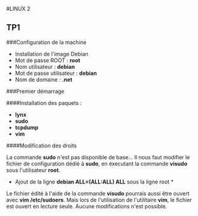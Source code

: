 #LINUX 2

## TP1

###Configuration de la machine

* Installation de l'image Debian
* Mot de passe ROOT : **root**
* Nom utilisateur : **debian** 
* Mot de passe utilisateur : **debian**
* Nom de domaine : **.net**

###Premier démarrage

####Installation des paquets :

* **lynx**
* **sudo**
* **tcpdump**
* **vim**

####Modification des droits

La commande **sudo** n'est pas disponible de base... Il nous faut modifier le fichier de configuration dédié à **sudo**, en éxecutant
la commande **visudo** sous l'utilisateur **root**.

* Ajout de la ligne **debian  ALL=(ALL:ALL)  ALL** sous la ligne root *

Le fichier édité à l'aide de la commande **visudo** pourrais aussi être ouvert avec **vim /etc/sudoers**.
Mais lors de l'utilisation de l'utilitaire **vim**, le fichier est ouvert en lecture seule. Aucune modifications n'est possible.

